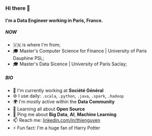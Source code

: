 ### Hi there 👋

#### I'm a Data Engineer working in Paris, France.

##### NOW

- 🇻🇳 is where I'm from;
- 🎓 Master's Computer Science for Finance | University of Paris Dauphine PSL;
- 🎓 Master's Data Sicence | University of Paris Saclay;

##### BIO

- 🏢 I'm currently working at **Société Général**
- ⚙️ I use daily: `.scala`, `.python`, `.java`, `.spark`, `.hadoop`
- 🌍 I'm mostly active within the **Data Community**
- 🌱 Learning all about **Open Source**
- 💬 Ping me about **Big Data**, **AI**, **Machine Learning**
- 📫 Reach me: [linkedin.com/in/thienguyen](https://linkedin.com/in/thienguyen)
- ⚡️ Fun fact: I'm a huge fan of Harry Potter

